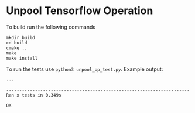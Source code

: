 # Unpool Tensorflow Operation

To build run the following commands

```
mkdir build
cd build
cmake ..
make
make install
```

To run the tests use `python3 unpool_op_test.py`. Example output:

```
...

----------------------------------------------------------------------
Ran x tests in 0.349s

OK

```